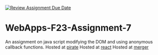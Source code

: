 [![Review Assignment Due Date](https://classroom.github.com/assets/deadline-readme-button-24ddc0f5d75046c5622901739e7c5dd533143b0c8e959d652212380cedb1ea36.svg)](https://classroom.github.com/a/Kv-XePEp)
# WebApps-F23-Assignment-7
An assignment on java script modifying the DOM and using anonymous callback functions.
Hosted at [pirate](https://44-563-webapps-f23.github.io/44563-webapps-f23-assignment7-saipriyajetti/pirate.html)
Hosted at [react](https://44-563-webapps-f23.github.io/44563-webapps-f23-assignment7-saipriyajetti/react.html)
Hosted at [merger](https://44-563-webapps-f23.github.io/44563-webapps-f23-assignment7-saipriyajetti/merger.html)
